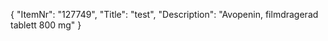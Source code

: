 {
  "ItemNr": "127749",
  "Title": "test",
  "Description": "Avopenin, filmdragerad tablett 800 mg"
}